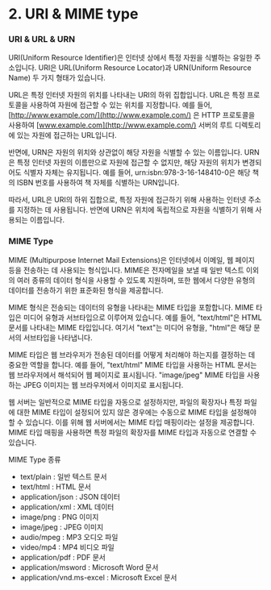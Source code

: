 # 2. URI & MIME type

### URI & URL & URN

URI(Uniform Resource Identifier)은 인터넷 상에서 특정 자원을 식별하는 유일한 주소입니다. URI은 URL(Uniform Resource Locator)과 URN(Uniform Resource Name) 두 가지 형태가 있습니다.

URL은 특정 인터넷 자원의 위치를 나타내는 URI의 하위 집합입니다. URL은 특정 프로토콜을 사용하여 자원에 접근할 수 있는 위치를 지정합니다. 예를 들어, [http://www.example.com/](http://www.example.com/) 은 HTTP 프로토콜을 사용하여 [www.example.com](http://www.example.com/) 서버의 루트 디렉토리에 있는 자원에 접근하는 URL입니다.

반면에, URN은 자원의 위치와 상관없이 해당 자원을 식별할 수 있는 이름입니다. URN은 특정 인터넷 자원의 이름만으로 자원에 접근할 수 없지만, 해당 자원의 위치가 변경되어도 식별자 자체는 유지됩니다. 예를 들어, urn:isbn:978-3-16-148410-0은 해당 책의 ISBN 번호를 사용하여 책 자체를 식별하는 URN입니다.

따라서, URL은 URI의 하위 집합으로, 특정 자원에 접근하기 위해 사용하는 인터넷 주소를 지정하는 데 사용됩니다. 반면에 URN은 위치에 독립적으로 자원을 식별하기 위해 사용되는 이름입니다.

### MIME Type

MIME (Multipurpose Internet Mail Extensions)은 인터넷에서 이메일, 웹 페이지 등을 전송하는 데 사용되는 형식입니다. MIME은 전자메일을 보낼 때 일반 텍스트 이외의 여러 종류의 데이터 형식을 사용할 수 있도록 지원하며, 또한 웹에서 다양한 유형의 데이터를 전송하기 위한 표준화된 형식을 제공합니다.

MIME 형식은 전송되는 데이터의 유형을 나타내는 MIME 타입을 포함합니다. MIME 타입은 미디어 유형과 서브타입으로 이루어져 있습니다. 예를 들어, "text/html"은 HTML 문서를 나타내는 MIME 타입입니다. 여기서 "text"는 미디어 유형을, "html"은 해당 문서의 서브타입을 나타냅니다.

MIME 타입은 웹 브라우저가 전송된 데이터를 어떻게 처리해야 하는지를 결정하는 데 중요한 역할을 합니다. 예를 들어, "text/html" MIME 타입을 사용하는 HTML 문서는 웹 브라우저에서 해석되어 웹 페이지로 표시됩니다. "image/jpeg" MIME 타입을 사용하는 JPEG 이미지는 웹 브라우저에서 이미지로 표시됩니다.

웹 서버는 일반적으로 MIME 타입을 자동으로 설정하지만, 파일의 확장자나 특정 파일에 대한 MIME 타입이 설정되어 있지 않은 경우에는 수동으로 MIME 타입을 설정해야 할 수 있습니다. 이를 위해 웹 서버에서는 MIME 타입 매핑이라는 설정을 제공합니다. MIME 타입 매핑을 사용하면 특정 파일의 확장자를 MIME 타입과 자동으로 연결할 수 있습니다.

MIME Type 종류

* text/plain : 일반 텍스트 문서
* text/html : HTML 문서
* application/json : JSON 데이터
* application/xml : XML 데이터
* image/png : PNG 이미지
* image/jpeg : JPEG 이미지
* audio/mpeg : MP3 오디오 파일
* video/mp4 : MP4 비디오 파일
* application/pdf : PDF 문서
* application/msword : Microsoft Word 문서
* application/vnd.ms-excel : Microsoft Excel 문서



